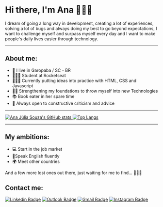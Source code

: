 # Hi there, I'm Ana 🙋🏻‍♀️

I dream of going a long way in development, creating a lot of experiences, solving a lot of bugs and always doing my best to go beyond expectations, I want to challenge myself and surpass myself every day and I want to make people's daily lives easier through technology.

-----------------

## About me:

* 🌊 I live in Garopaba / SC - BR
* 👩🏻‍🚀 Student at Rocketseat
* 👩🏻‍💻 Currently putting ideas into practice with HTML, CSS and Javascript
* ✍🏻 Strengthening my foundations to throw myself into new Technologies
* 📚 Book eater in her spare time
* 🤝 Always open to constructive criticism and advice

-----------------

[![Ana Júlia Souza's GitHub stats](https://github-readme-stats.vercel.app/api?username=AJuliaSouza&show_icons=true&theme=monokai)
![Top Langs](https://github-readme-stats.vercel.app/api/top-langs/?username=AJuliaSouza&layout=compact&theme=monokai)](https://github.com/AJuliaSouza)

-----------------

## My ambitions:

- 💻 Start in the job market
- 👄Speak English fluently
- 🌍 Meet other countries

And a few more lost ones out there, just waiting for me to find...   🏃🏻‍♀️

## Contact me:

[![Linkedin Badge](https://img.shields.io/badge/LinkedIn-0077B5?style=for-the-badge&logo=linkedin&logoColor=white)](https://www.linkedin.com/in/anajuliasouza)
[![Outlook Badge](https://img.shields.io/badge/Microsoft_Outlook-0078D4?style=for-the-badge&logo=microsoft-outlook&logoColor=white)](mailto:dev.anajulia@hotmail.com)
[![Gmail Badge](https://img.shields.io/badge/Gmail-D14836?style=for-the-badge&logo=gmail&logoColor=white)](mailto:anajuliaavsouzaa@gmail.com)
[![Instagram Badge](https://img.shields.io/badge/Instagram-E4405F?style=for-the-badge&logo=instagram&logoColor=white)](https://www.instagram.com/anajuliav.souza/)

